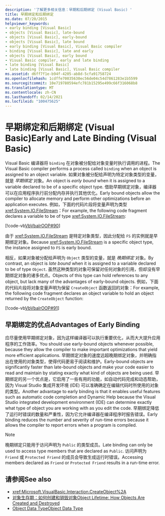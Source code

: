 ```yaml
---
description: '了解更多相关信息：早期和后期绑定 (Visual Basic) '
title: 早期绑定和后期绑定
ms.date: 07/20/2015
helpviewer_keywords:
- early binding [Visual Basic]
- objects [Visual Basic], late-bound
- objects [Visual Basic], early-bound
- objects [Visual Basic], late bound
- early binding [Visual Basic], Visual Basic compiler
- binding [Visual Basic], late and early
- objects [Visual Basic], early bound
- Visual Basic compiler, early and late binding
- late binding [Visual Basic]
- late binding [Visual Basic], Visual Basic compiler
ms.assetid: d6ff7f1e-b94f-4205-ab8d-5cfa91758724
ms.openlocfilehash: 1cdffe70035630ec56de04c54d7861283e1b5599
ms.sourcegitcommit: 10e719780594efc781b15295e499c66f316068b8
ms.translationtype: MT
ms.contentlocale: zh-CN
ms.lasthandoff: 02/14/2021
ms.locfileid: "100475625"
---
```

# <a name="early-and-late-binding-visual-basic"></a><span data-ttu-id="798aa-103">早期绑定和后期绑定 (Visual Basic)</span><span class="sxs-lookup"><span data-stu-id="798aa-103">Early and Late Binding (Visual Basic)</span></span>

<span data-ttu-id="798aa-104">Visual Basic 编译器将 `binding` 在对象被分配给对象变量时执行调用的进程。</span><span class="sxs-lookup"><span data-stu-id="798aa-104">The Visual Basic compiler performs a process called `binding` when an object is assigned to an object variable.</span></span> <span data-ttu-id="798aa-105">如果对象被分配给声明为特定对象类型的变量，就是 *早期绑定* 对象。</span><span class="sxs-lookup"><span data-stu-id="798aa-105">An object is *early bound* when it is assigned to a variable declared to be of a specific object type.</span></span> <span data-ttu-id="798aa-106">借助早期绑定对象，编译器可以在应用程序执行前分配内存并执行其他优化。</span><span class="sxs-lookup"><span data-stu-id="798aa-106">Early bound objects allow the compiler to allocate memory and perform other optimizations before an application executes.</span></span> <span data-ttu-id="798aa-107">例如，下面的代码片段将变量声明为类型 <xref:System.IO.FileStream>：</span><span class="sxs-lookup"><span data-stu-id="798aa-107">For example, the following code fragment declares a variable to be of type <xref:System.IO.FileStream>:</span></span>  
  
 [!code-vb[VbVbalrOOP#90](~/samples/snippets/visualbasic/VS_Snippets_VBCSharp/VbVbalrOOP/VB/OOP.vb#90)]  
  
 <span data-ttu-id="798aa-108">由于 <xref:System.IO.FileStream> 是特定对象类型，因此分配给 `FS` 的实例就是早期绑定对象。</span><span class="sxs-lookup"><span data-stu-id="798aa-108">Because <xref:System.IO.FileStream> is a specific object type, the instance assigned to `FS` is early bound.</span></span>  
  
 <span data-ttu-id="798aa-109">相反，如果对象被分配给声明为 `Object` 类型的变量，就是 *晚期绑定* 对象。</span><span class="sxs-lookup"><span data-stu-id="798aa-109">By contrast, an object is *late bound* when it is assigned to a variable declared to be of type `Object`.</span></span> <span data-ttu-id="798aa-110">虽然这种类型的对象可保留对任何对象的引用，但却没有早期绑定对象的诸多优点。</span><span class="sxs-lookup"><span data-stu-id="798aa-110">Objects of this type can hold references to any object, but lack many of the advantages of early-bound objects.</span></span> <span data-ttu-id="798aa-111">例如，下面的代码片段将对象变量声明为保留 `CreateObject` 函数返回的对象：</span><span class="sxs-lookup"><span data-stu-id="798aa-111">For example, the following code fragment declares an object variable to hold an object returned by the `CreateObject` function:</span></span>  
  
 [!code-vb[VbVbalrOOP#91](~/samples/snippets/visualbasic/VS_Snippets_VBCSharp/VbVbalrOOP/VB/LateBinding.vb#91)]  
  
## <a name="advantages-of-early-binding"></a><span data-ttu-id="798aa-112">早期绑定的优点</span><span class="sxs-lookup"><span data-stu-id="798aa-112">Advantages of Early Binding</span></span>  

 <span data-ttu-id="798aa-113">应尽量使用早期绑定对象，因为这样编译器可以执行重要优化，从而大大提升应用程序的工作效率。</span><span class="sxs-lookup"><span data-stu-id="798aa-113">You should use early-bound objects whenever possible, because they allow the compiler to make important optimizations that yield more efficient applications.</span></span> <span data-ttu-id="798aa-114">早期绑定对象的速度远超晚期绑定对象，并明确指出在使用的对象类型，使得代码更易于阅读和维护。</span><span class="sxs-lookup"><span data-stu-id="798aa-114">Early-bound objects are significantly faster than late-bound objects and make your code easier to read and maintain by stating exactly what kind of objects are being used.</span></span> <span data-ttu-id="798aa-115">早期绑定的另一个优点是，它启用了一些有用的功能，如自动代码完成和动态帮助，因为 Visual Studio 集成开发环境 (IDE) 可以准确确定在编辑代码时所使用的对象的类型。</span><span class="sxs-lookup"><span data-stu-id="798aa-115">Another advantage to early binding is that it enables useful features such as automatic code completion and Dynamic Help because the Visual Studio integrated development environment (IDE) can determine exactly what type of object you are working with as you edit the code.</span></span> <span data-ttu-id="798aa-116">早期绑定降低了运行时错误的数量和严重性，因为它允许编译器在编译程序时报告错误。</span><span class="sxs-lookup"><span data-stu-id="798aa-116">Early binding reduces the number and severity of run-time errors because it allows the compiler to report errors when a program is compiled.</span></span>  
  
> [!NOTE]
> <span data-ttu-id="798aa-117">晚期绑定只能用于访问声明为 `Public` 的类型成员。</span><span class="sxs-lookup"><span data-stu-id="798aa-117">Late binding can only be used to access type members that are declared as `Public`.</span></span> <span data-ttu-id="798aa-118">访问声明为 `Friend` 或 `Protected Friend` 的成员会导致生成运行时错误。</span><span class="sxs-lookup"><span data-stu-id="798aa-118">Accessing members declared as `Friend` or `Protected Friend` results in a run-time error.</span></span>  
  
## <a name="see-also"></a><span data-ttu-id="798aa-119">请参阅</span><span class="sxs-lookup"><span data-stu-id="798aa-119">See also</span></span>

- <xref:Microsoft.VisualBasic.Interaction.CreateObject%2A>
- [<span data-ttu-id="798aa-120">对象生存期：如何创建和销毁对象</span><span class="sxs-lookup"><span data-stu-id="798aa-120">Object Lifetime: How Objects Are Created and Destroyed</span></span>](../objects-and-classes/object-lifetime-how-objects-are-created-and-destroyed.md)
- [<span data-ttu-id="798aa-121">Object Data Type</span><span class="sxs-lookup"><span data-stu-id="798aa-121">Object Data Type</span></span>](../../../language-reference/data-types/object-data-type.md)
